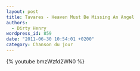 ```yaml
---
layout: post
title: Tavares - Heaven Must Be Missing An Angel
authors:
  - Dirty Henry
wordpress_id: 859
date: "2011-06-30 10:54:01 +0200"
category: Chanson du jour
---
```


{% youtube bmzWzfd2WN0 %}
